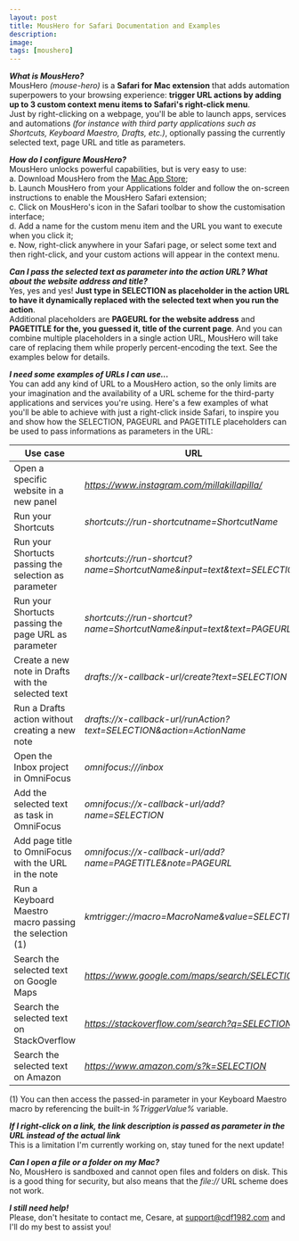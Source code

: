 ```yaml
---
layout: post
title: MousHero for Safari Documentation and Examples
description:
image:
tags: [moushero]
---
```

**_What is MousHero?_**<br>
MousHero _(mouse-hero)_ is a **Safari for Mac extension** that adds automation superpowers to your browsing experience: **trigger URL actions by adding up to 3 custom context menu items to Safari's right-click menu**.<br>
Just by right-clicking on a webpage, you'll be able to launch apps, services and automations _(for instance with third party applications such as Shortcuts, Keyboard Maestro, Drafts, etc.)_, optionally passing the currently selected text, page URL and title as parameters.
<br>

**_How do I configure MousHero?_**<br>
MousHero unlocks powerful capabilities, but is very easy to use:<br>
a. Download MousHero from the [Mac App Store](https://apps.apple.com/us/app/moushero-for-safari/id6447680045);<br>
b. Launch MousHero from your Applications folder and follow the on-screen instructions to enable the MousHero Safari extension;<br>
c. Click on MousHero's icon in the Safari toolbar to show the customisation interface;<br>
d. Add a name for the custom menu item and the URL you want to execute when you click it;<br>
e. Now, right-click anywhere in your Safari page, or select some text and then right-click, and your custom actions will appear in the context menu.
<br>

**_Can I pass the selected text as parameter into the action URL? What about the website address and title?_**<br>
Yes, yes and yes! **Just type in SELECTION as placeholder in the action URL to have it dynamically replaced with the selected text when you run the action**.<br>
Additional placeholders are **PAGEURL for the website address** and **PAGETITLE for the, you guessed it, title of the current page**.
And you can combine multiple placeholders in a single action URL, MousHero will take care of replacing them while properly percent-encoding the text. See the examples below for details.
<br>

**_I need some examples of URLs I can use..._**<br>
You can add any kind of URL to a MousHero action, so the only limits are your imagination and the availability of a URL scheme for the third-party applications and services you're using.
Here's a few examples of what you'll be able to achieve with just a right-click inside Safari, to inspire you and show how the SELECTION, PAGEURL and PAGETITLE placeholders can be used to pass informations as parameters in the URL:

| Use case  | URL                                                                                                                |
|-----------|--------------------------------------------------------------------------------------------------------------------|
| Open a specific website in a new panel                | _https://www.instagram.com/millakillapilla/_                           |
| Run your Shortcuts                                    | _shortcuts://run-shortcutname=ShortcutName_                            |
| Run your Shortucts passing the selection as parameter | _shortcuts://run-shortcut?name=ShortcutName&input=text&text=SELECTION_ |
| Run your Shortucts passing the page URL as parameter  | _shortcuts://run-shortcut?name=ShortcutName&input=text&text=PAGEURL_   | 
| Create a new note in Drafts with the selected text    | _drafts://x-callback-url/create?text=SELECTION_                        |
| Run a Drafts action without creating a new note       | _drafts://x-callback-url/runAction?text=SELECTION&action=ActionName_   |
| Open the Inbox project in OmniFocus                   | _omnifocus:///inbox_                                                   |
| Add the selected text as task in OmniFocus            | _omnifocus://x-callback-url/add?name=SELECTION_                        |
| Add page title to OmniFocus with the URL in the note  | _omnifocus://x-callback-url/add?name=PAGETITLE&note=PAGEURL_           |
| Run a Keyboard Maestro macro passing the selection (1)| _kmtrigger://macro=MacroName&value=SELECTION_                          |
| Search the selected text on Google Maps               | _https://www.google.com/maps/search/SELECTION_                         |
| Search the selected text on StackOverflow             | _https://stackoverflow.com/search?q=SELECTION_                         |
| Search the selected text on Amazon                    | _https://www.amazon.com/s?k=SELECTION_                                 |

(1) You can then access the passed-in parameter in your Keyboard Maestro macro by referencing the built-in _%TriggerValue%_ variable.

**_If I right-click on a link, the link description is passed as parameter in the URL instead of the actual link_**<br>
This is a limitation I'm currently working on, stay tuned for the next update!
<br>

**_Can I open a file or a folder on my Mac?_**<br>
No, MousHero is sandboxed and cannot open files and folders on disk. This is a good thing for security, but also means that the _file://_ URL scheme does not work.

**_I still need help!_**<br>
Please, don't hesitate to contact me, Cesare, at [support@cdf1982.com](support@cdf1982.com) and I'll do my best to assist you!